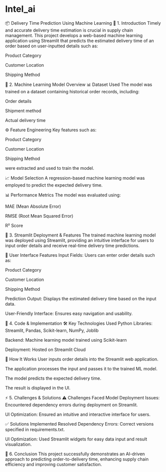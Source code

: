 # Intel_ai
📦 Delivery Time Prediction Using Machine Learning
📖 1. Introduction
Timely and accurate delivery time estimation is crucial in supply chain management. This project develops a web-based machine learning application using Streamlit that predicts the estimated delivery time of an order based on user-inputted details such as:

Product Category

Customer Location

Shipping Method

🧠 2. Machine Learning Model Overview
📊 Dataset Used
The model was trained on a dataset containing historical order records, including:

Order details

Shipment method

Actual delivery time

⚙️ Feature Engineering
Key features such as:

Product Category

Customer Location

Shipping Method

were extracted and used to train the model.

📈 Model Selection
A regression-based machine learning model was employed to predict the expected delivery time.

📊 Performance Metrics
The model was evaluated using:

MAE (Mean Absolute Error)

RMSE (Root Mean Squared Error)

R² Score

🚀 3. Streamlit Deployment & Features
The trained machine learning model was deployed using Streamlit, providing an intuitive interface for users to input order details and receive real-time delivery time predictions.

🎨 User Interface Features
Input Fields: Users can enter order details such as:

Product Category

Customer Location

Shipping Method

Prediction Output: Displays the estimated delivery time based on the input data.

User-Friendly Interface: Ensures easy navigation and usability.

📝 4. Code & Implementation
🛠️ Key Technologies Used
Python Libraries: Streamlit, Pandas, Scikit-learn, NumPy, Joblib

Backend: Machine learning model trained using Scikit-learn

Deployment: Hosted on Streamlit Cloud

🔄 How It Works
User inputs order details into the Streamlit web application.

The application processes the input and passes it to the trained ML model.

The model predicts the expected delivery time.

The result is displayed in the UI.

⚡ 5. Challenges & Solutions
⚠️ Challenges Faced
Model Deployment Issues: Encountered dependency errors during deployment on Streamlit.

UI Optimization: Ensured an intuitive and interactive interface for users.

✅ Solutions Implemented
Resolved Dependency Errors: Correct versions specified in requirements.txt.

UI Optimization: Used Streamlit widgets for easy data input and result visualization.

🎯 6. Conclusion
This project successfully demonstrates an AI-driven approach to predicting order-to-delivery time, enhancing supply chain efficiency and improving customer satisfaction.